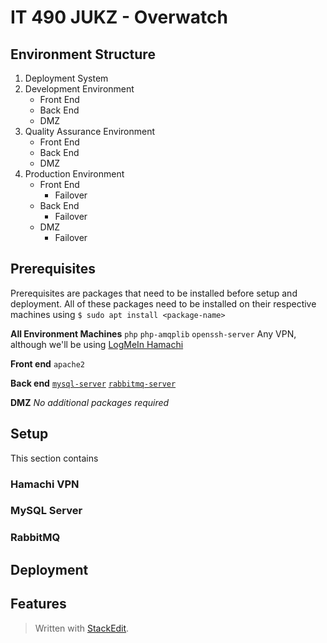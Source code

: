 
# IT 490 JUKZ - Overwatch 
## Environment Structure
1. Deployment System 
2. Development Environment
	* Front End
	* Back End
	* DMZ 
3. Quality Assurance Environment
	* Front End
	* Back End
	* DMZ 
5. Production Environment
	* Front End
		* Failover
	* Back End
		* Failover
	* DMZ 
		* Failover

## Prerequisites
Prerequisites are packages that need to be installed before setup and deployment. All of these packages need to be installed on their respective machines using ``$ sudo apt install <package-name>``

**All Environment Machines**
``php``
``php-amqplib``
``openssh-server``
Any VPN, although we'll be using [LogMeIn Hamachi](#hamachi-vpn) 

**Front end**
``apache2``

**Back end**
[``mysql-server``](#mysql-server)
[``rabbitmq-server``](#rabbitmq)

**DMZ**
_No additional packages required_

## Setup
This section contains 
### Hamachi VPN
### MySQL Server
### RabbitMQ
### 
## Deployment
## Features


> Written with [StackEdit](https://stackedit.io/).
<!--stackedit_data:
eyJoaXN0b3J5IjpbOTU1MDgxNDY5LDE4NDU4OTE4OTIsNDMxOD
k5MjAsODU1OTYwMTUsOTI4Njc2OTk3LDExMTU3MzcwNDEsOTAx
Mjk0MzIxLDE0ODA3MTQzOTksLTEzNjEyNjg2MTAsMTI1NzE4Nz
I3NiwxOTQ3OTI2NDIwLC0xNjEwMTMwMTQwLC0zNzg2NDA2Ml19

-->